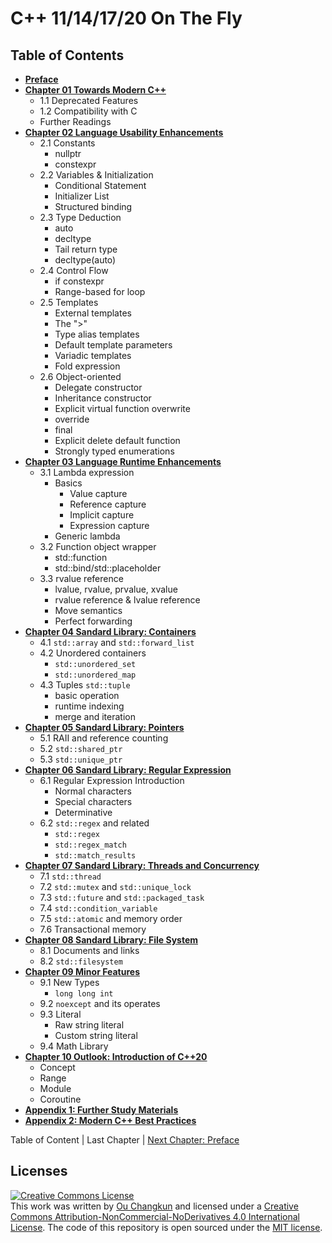 # C++ 11/14/17/20 On The Fly

## Table of Contents

- [**Preface**](./00-preface.md)
- [**Chapter 01 Towards Modern C++**](./01-intro.md)
    + 1.1 Deprecated Features
    + 1.2 Compatibility with C
    + Further Readings
- [**Chapter 02 Language Usability Enhancements**](./02-usability.md)
    + 2.1 Constants
      - nullptr
      - constexpr
    + 2.2 Variables & Initialization
      - Conditional Statement
      - Initializer List
      - Structured binding
    + 2.3 Type Deduction
      - auto
      - decltype
      - Tail return type
      - decltype(auto)
    + 2.4 Control Flow
      - if constexpr
      - Range-based for loop
    + 2.5 Templates
      - External templates
      - The ">"
      - Type alias templates
      - Default template parameters
      - Variadic templates
      - Fold expression
    + 2.6 Object-oriented
      - Delegate constructor
      - Inheritance constructor
      - Explicit virtual function overwrite
      - override
      - final
      - Explicit delete default function
      - Strongly typed enumerations
- [**Chapter 03 Language Runtime Enhancements**](./03-runtime.md)
    + 3.1 Lambda expression
        + Basics
            + Value capture
            + Reference capture
            + Implicit capture
            + Expression capture
        + Generic lambda
    + 3.2 Function object wrapper
        + std::function
        + std::bind/std::placeholder
    + 3.3 rvalue reference
        + lvalue, rvalue, prvalue, xvalue
        + rvalue reference & lvalue reference
        + Move semantics
        + Perfect forwarding
- [**Chapter 04 Sandard Library: Containers**](./04-containers.md)
    + 4.1 `std::array` and `std::forward_list`
    + 4.2 Unordered containers
      + `std::unordered_set`
      + `std::unordered_map`
    + 4.3 Tuples `std::tuple`
        + basic operation
        + runtime indexing
        + merge and iteration
- [**Chapter 05 Sandard Library: Pointers**](./05-pointers.md)
    + 5.1 RAII and reference counting
    + 5.2 `std::shared_ptr`
    + 5.3 `std::unique_ptr`
- [**Chapter 06 Sandard Library: Regular Expression**](./06-regex.md)
    + 6.1 Regular Expression Introduction
        + Normal characters
        + Special characters
        + Determinative
    + 6.2 `std::regex` and related
        + `std::regex`
        + `std::regex_match`
        + `std::match_results`
- [**Chapter 07 Sandard Library: Threads and Concurrency**](./07-thread.md)
    + 7.1 `std::thread`
    + 7.2 `std::mutex` and `std::unique_lock`
    + 7.3 `std::future` and `std::packaged_task`
    + 7.4 `std::condition_variable`
    + 7.5 `std::atomic` and memory order
    + 7.6 Transactional memory
- [**Chapter 08 Sandard Library: File System**](./08-filesystem.md)
    + 8.1 Documents and links
    + 8.2 `std::filesystem`
- [**Chapter 09 Minor Features**](./09-others.md)
    + 9.1 New Types
        + `long long int`
    + 9.2 `noexcept` and its operates
    + 9.3 Literal
        + Raw string literal
        + Custom string literal
    + 9.4 Math Library
- [**Chapter 10 Outlook: Introduction of C++20**](./10-cpp20.md)
    + Concept
    + Range
    + Module
    + Coroutine
- [**Appendix 1: Further Study Materials**](./appendix1.md)
- [**Appendix 2: Modern C++ Best Practices**](./appendix2.md)

Table of Content | Last Chapter | [Next Chapter: Preface](./00-preface.md)

## Licenses

<a rel="license" href="http://creativecommons.org/licenses/by-nc-nd/4.0/"><img alt="Creative Commons License" style="border-width:0" src="https://i.creativecommons.org/l/by-nc-nd/4.0/88x31.png" /></a><br />This work was written by [Ou Changkun](https://changkun.de) and licensed under a <a rel="license" href="http://creativecommons.org/licenses/by-nc-nd/4.0/">Creative Commons Attribution-NonCommercial-NoDerivatives 4.0 International License</a>. The code of this repository is open sourced under the [MIT license](./LICENSE).